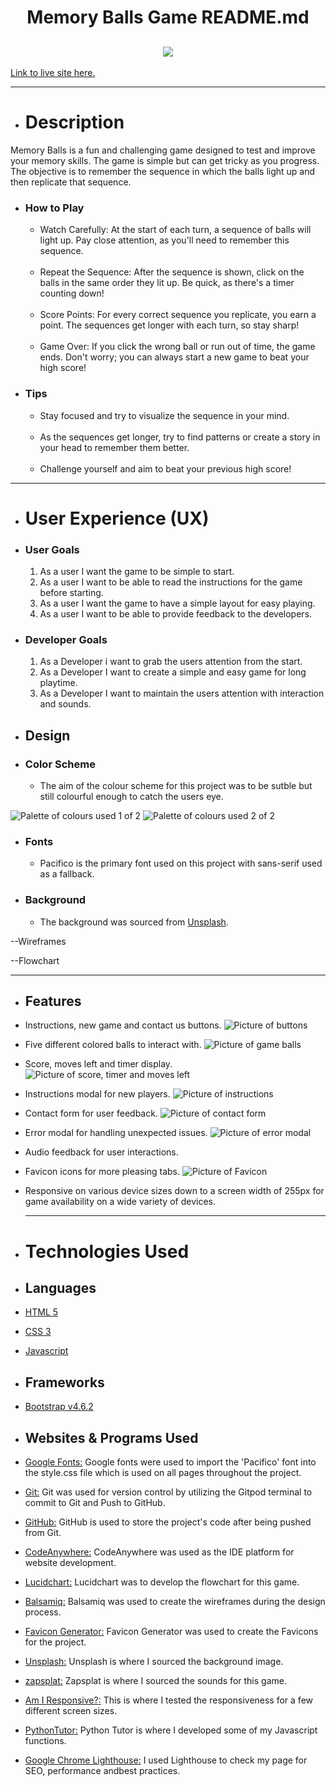 <h1 align="center">Memory Balls Game README.md</h1>

<h2 align="center"><img src="assets/images/am_i_responsive_image.jpg"></h2>

[Link to live site here.](https://sleighton-dot-com.github.io/Memory-Game/)

---

* # Description

Memory Balls is a fun and challenging game designed to test and improve your memory skills. The game is simple but can get tricky as you progress. The objective is to remember the sequence in which the balls light up and then replicate that sequence.

* ### How to Play

  * Watch Carefully: At the start of each turn, a sequence of balls will light up. Pay close attention, as you'll need to remember this sequence.<br><br>
  * Repeat the Sequence: After the sequence is shown, click on the balls in the same order they lit up. Be quick, as there's a timer counting down!<br><br>
  * Score Points: For every correct sequence you replicate, you earn a point. The sequences get longer with each turn, so stay sharp!<br><br>
  * Game Over: If you click the wrong ball or run out of time, the game ends. Don't worry; you can always start a new game to beat your high score!

 * ### Tips

    * Stay focused and try to visualize the sequence in your mind.<br><br>
    * As the sequences get longer, try to find patterns or create a story in your head to remember them better.<br><br>
    * Challenge yourself and aim to beat your previous high score!

---

* # User Experience (UX)

* ### User Goals

    1. As a user I want the game to be simple to start.
    2. As a user I want to be able to read the instructions for the game before starting.
    3. As a user I want the game to have a simple layout for easy playing.
    4. As a user I want to be able to provide feedback to the developers.

* ### Developer Goals

    1. As a Developer i want to grab the users attention from the start.
    2. As a Developer I want to create a simple and easy game for long playtime.
    3. As a Developer I want to maintain the users attention with interaction and sounds.

* ## Design

* ### Color Scheme

  * The aim of the colour scheme for this project was to be sutble but still colourful enough to catch the users eye.

![Palette of colours used 1 of 2](assets/images/palette_1.png "Palette of colours used 1 of 2")
![Palette of colours used 2 of 2](assets/images/palette_2.png "Palette of colours used 2 of 2")

* ### Fonts

  * Pacifico is the primary font used on this project with sans-serif used as a fallback.

* ### Background

  * The background was sourced from [Unsplash](https://unsplash.com/photos/Z7n-qSootxg).

--Wireframes

--Flowchart

---

* ## Features

* Instructions, new game and contact us buttons.
![Picture of buttons](assets/images/picture_of_buttons.png "Picture of buttons")
* Five different colored balls to interact with.
![Picture of game balls](assets/images/picture_of_game_balls.png "Picture of game balls")
* Score, moves left and timer display.
![Picture of score, timer and moves left](assets/images/picture_of_score_timer_moves_left.png "Picture of score, timer and moves left")
* Instructions modal for new players.
![Picture of instructions](assets/images/picture_of_instructions.png "Picture of instructions")
* Contact form for user feedback.
![Picture of contact form](assets/images/picture_of_contact_form.png "Picture of contact form")
* Error modal for handling unexpected issues.
![Picture of error modal](assets/images/picture_of_error_modal.png "Picture of error modal")
* Audio feedback for user interactions.
* Favicon icons for more pleasing tabs.
![Picture of Favicon](assets/favicon/android-icon-192x192.png "Picture of Favicon")

* Responsive on various device sizes down to a screen width of 255px for game availability on a wide variety of devices.
  
  ---

* # Technologies Used

* ## Languages
* [HTML 5](https://en.wikipedia.org/wiki/HTML5)
* [CSS 3](https://en.wikipedia.org/wiki/Cascading_Style_Sheets)
* [Javascript](https://en.wikipedia.org/wiki/JavaScript)

* ## Frameworks
* [Bootstrap v4.6.2](https://getbootstrap.com/docs/4.6/getting-started/introduction/)

* ## Websites & Programs Used
* [Google Fonts:](https://fonts.google.com/)
Google fonts were used to import the 'Pacifico' font into the style.css file which is used on all pages throughout the project.
* [Git:](https://git-scm.com/)
Git was used for version control by utilizing the Gitpod terminal to commit to Git and Push to GitHub.
* [GitHub:](https://github.com/)
GitHub is used to store the project's code after being pushed from Git.
* [CodeAnywhere:](https://app.codeanywhere.com/)
CodeAnywhere was used as the IDE platform for website development.
* [Lucidchart:](https://www.lucidchart.com/pages/)
Lucidchart was to develop the flowchart for this game.

* [Balsamiq:](https://balsamiq.com/)
Balsamiq was used to create the wireframes during the design process.
* [Favicon Generator:](https://www.favicon-generator.org/)
Favicon Generator was used to create the Favicons for the project.
* [Unsplash:](https://unsplash.com/)
Unsplash is where I sourced the background image.

* [zapsplat:](https://www.zapsplat.com/)
Zapsplat is where I sourced the sounds for this game.
* [Am I Responsive?:](https://ui.dev/amiresponsive?url=https://sleighton-dot-com.github.io/Memory-Game/)
This is where I tested the responsiveness for a few different screen sizes.
* [PythonTutor:](https://pythontutor.com/javascript.html#mode=edit)
Python Tutor is where I developed some of my Javascript functions.
* [Google Chrome Lighthouse:](https://developer.chrome.com/docs/lighthouse/overview/)
I used Lighthouse to check my page for SEO, performance andbest practices.
